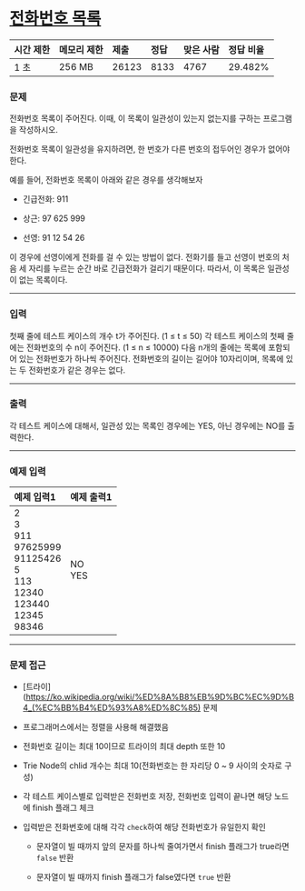 # [전화번호 목록](https://www.acmicpc.net/problem/5052)

<div align = center>

| 시간 제한 | 메모리 제한 | 제출  | 정답 | 맞은 사람 | 정답 비율 |
| :-------- | :---------- | :---- | :--- | :-------- | :-------- |
| 1 초      | 256 MB      | 26123 | 8133 | 4767      | 29.482%   |

</div>

### 문제

전화번호 목록이 주어진다. 이때, 이 목록이 일관성이 있는지 없는지를 구하는 프로그램을 작성하시오.

전화번호 목록이 일관성을 유지하려면, 한 번호가 다른 번호의 접두어인 경우가 없어야 한다.

예를 들어, 전화번호 목록이 아래와 같은 경우를 생각해보자

  - 긴급전화: 911

  - 상근: 97 625 999

  - 선영: 91 12 54 26

이 경우에 선영이에게 전화를 걸 수 있는 방법이 없다. 전화기를 들고 선영이 번호의 처음 세 자리를 누르는 순간 바로 긴급전화가 걸리기 때문이다. 따라서, 이 목록은 일관성이 없는 목록이다. 

---

### 입력

첫째 줄에 테스트 케이스의 개수 t가 주어진다. (1 ≤ t ≤ 50) 각 테스트 케이스의 첫째 줄에는 전화번호의 수 n이 주어진다. (1 ≤ n ≤ 10000) 다음 n개의 줄에는 목록에 포함되어 있는 전화번호가 하나씩 주어진다. 전화번호의 길이는 길어야 10자리이며, 목록에 있는 두 전화번호가 같은 경우는 없다.

---

### 출력

각 테스트 케이스에 대해서, 일관성 있는 목록인 경우에는 YES, 아닌 경우에는 NO를 출력한다.

---

### 예제 입력

| 예제 입력1                                                                                       | 예제 출력1 |
| :----------------------------------------------------------------------------------------------- | :--------- |
| 2<br/>3<br/>911<br/>97625999<br/>91125426<br/>5<br/>113<br/>12340<br/>123440<br/>12345<br/>98346 | NO<br/>YES |

---

### 문제 접근

  - [트라이](https://ko.wikipedia.org/wiki/%ED%8A%B8%EB%9D%BC%EC%9D%B4_(%EC%BB%B4%ED%93%A8%ED%8C%85) 문제

  - 프로그래머스에서는 정렬을 사용해 해결했음

  - 전화번호 길이는 최대 10이므로 트라이의 최대 depth 또한 10

  - Trie Node의 chlid 개수는 최대 10(전화번호는 한 자리당 0 ~ 9 사이의 숫자로 구성)

  - 각 테스트 케이스별로 입력받은 전화번호 저장, 전화번호 입력이 끝나면 해당 노드에 finish 플래그 체크

  - 입력받은 전화번호에 대해 각각 `check`하여 해당 전화번호가 유일한지 확인

    - 문자열이 빌 때까지 앞의 문자를 하나씩 줄여가면서 finish 플래그가 true라면 `false` 반환

    - 문자열이 빌 때까지 finish 플래그가 false였다면 `true` 반환

